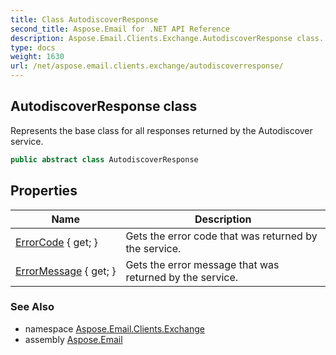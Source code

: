 ```yaml
---
title: Class AutodiscoverResponse
second_title: Aspose.Email for .NET API Reference
description: Aspose.Email.Clients.Exchange.AutodiscoverResponse class. Represents the base class for all responses returned by the Autodiscover service
type: docs
weight: 1630
url: /net/aspose.email.clients.exchange/autodiscoverresponse/
---
```

## AutodiscoverResponse class

Represents the base class for all responses returned by the Autodiscover service.

```csharp
public abstract class AutodiscoverResponse
```

## Properties

| Name | Description |
| --- | --- |
| [ErrorCode](../../aspose.email.clients.exchange/autodiscoverresponse/errorcode/) { get; } | Gets the error code that was returned by the service. |
| [ErrorMessage](../../aspose.email.clients.exchange/autodiscoverresponse/errormessage/) { get; } | Gets the error message that was returned by the service. |

### See Also

* namespace [Aspose.Email.Clients.Exchange](../../aspose.email.clients.exchange/)
* assembly [Aspose.Email](../../)


